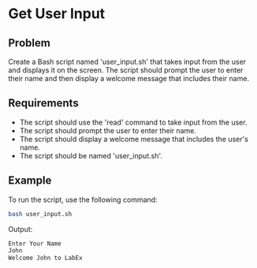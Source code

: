 # Get User Input

## Problem

Create a Bash script named 'user_input.sh' that takes input from the user and displays it on the screen. The script should prompt the user to enter their name and then display a welcome message that includes their name.

## Requirements

- The script should use the 'read' command to take input from the user.
- The script should prompt the user to enter their name.
- The script should display a welcome message that includes the user's name.
- The script should be named 'user_input.sh'.

## Example

To run the script, use the following command:

```bash
bash user_input.sh
```

Output:

```bash
Enter Your Name
John
Welcome John to LabEx
```
